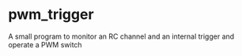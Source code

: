 # pwm_trigger
A small program to monitor an RC channel and an internal trigger and operate a PWM switch
